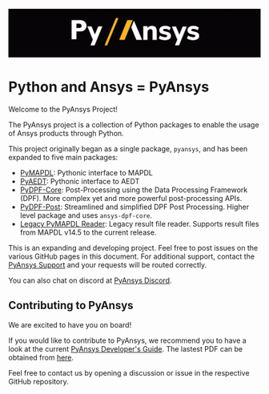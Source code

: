 ﻿![Python at ANSYS Inc](/images/pyansys_dark.png)


# Python and Ansys = PyAnsys

Welcome to the PyAnsys Project!

The PyAnsys project is a collection of Python packages to enable the
usage of Ansys products through Python.

This project originally began as a single package, `pyansys`, and
has been expanded to five main packages:

* [PyMAPDL](https://mapdldocs.pyansys.com/): Pythonic interface to MAPDL
* [PyAEDT](https://aedtdocs.pyansys.com/): Pythonic interface to AEDT
* [PyDPF-Core](https://dpfdocs.pyansys.com/): Post-Processing using the Data Processing Framework (DPF).  More complex yet and more powerful post-processing APIs.
* [PyDPF-Post](https://postdocs.pyansys.com/): Streamlined and simplified DPF Post Processing.  Higher level package and uses ``ansys-dpf-core``.
* [Legacy PyMAPDL Reader](https://readerdocs.pyansys.com/): Legacy result file reader.  Supports result files from MAPDL v14.5 to the current release.

This is an expanding and developing project.  Feel free to post issues
on the various GitHub pages in this document.  For additional support,
contact the [PyAnsys Support](mailto:pyansys.support@ansys.com>) 
and your requests will be routed correctly.

You can also chat on discord at [PyAnsys Discord](https://discord.gg/g3r4ThDfpM).

## Contributing to PyAnsys

We are excited to have you on board!

If you would like to contribute to PyAnsys,
we recommend you to have a look at the current
[PyAnsys Developer's Guide](https://github.com/pyansys/dev-guide). 
The lastest PDF can be obtained from [here](https://github.com/pyansys/dev-guide/releases).

Feel free to contact us by opening a discussion or issue in the respective GitHub repository.
